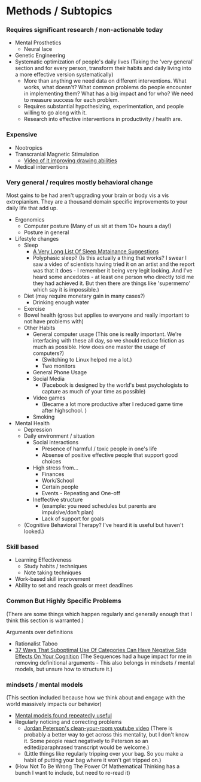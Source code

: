 <!-- TITLE: Human Enhancement -->
<!-- SUBTITLE: A quick summary of Human Enhancement -->

# Methods / Subtopics

### Requires significant research / non-actionable today
* Mental Prosthetics
	* Neural lace
* Genetic Engineering
* Systematic optimization of people's daily lives (Taking the 'very general' section and for every person, transform their habits and daily living into a more effective version systematically) 
	* More than anything we need data on different interventions. What works, what doesn't? What common problems do people encounter in implementing them? What has a big impact and for who? We need to measure success for each problem.
	* Requires substantial hypothesizing, experimentation, and people willing to go along with it.
	* Research into effective interventions in productivity / health are.


### Expensive 
* Nootropics
* Transcranial Magnetic Stimulation
	* [Video of it improving drawing abilities](https://www.youtube.com/watch?v=JiP22kTxq_g)
* Medical interventions

### Very general / requires mostly behavioral change

Most gains to be had aren't upgrading your brain or body vis a vis extropianism. They are a thousand domain specific improvements to your daily life that add up.  

* Ergonomics
	* Computer posture (Many of us sit at them 10+ hours a day!)
	* Posture in general
* Lifestyle changes
	* Sleep 
		* [A Very Long List Of Sleep Matainance Suggestions](https://www.lesswrong.com/posts/9JFMhW9YHoTKbQEY2/a-very-long-list-of-sleep-maintenance-suggestions)
		* Polyphasic sleep? (Is this actually a thing that works? I swear I saw a video of scientists having tried it on an artist and the report was that it does - I remember it being very legit looking. And I've heard some ancedotes - at least one person who directly told me they had achieved it. But then there are things like 'supermemo' which say it is impossible.)
	* Diet (may require monetary gain in many cases?)
		* Drinking enough water
	* Exercise 
	* Bowel health (gross but applies to everyone and really important to not have problems with)
	* Other Habits
		* General computer usage (This one is really important. We're interfacing with these all day, so we should reduce friction as much as possible. How does one master the usage of computers?) 
			* (Switching to Linux helped me a lot.)
			* Two monitors			 
		* General Phone Usage
		* Social Media
			* (Facebook is designed by the world's best psychologists to capture as much of your time as possible)
		* Video games 
			* (Became a lot more productive after I reduced game time after highschool. )
		* Smoking
* Mental Health
	* Depression
	* Daily environment / situation
		* Social interactions
			* Presence of harmful / toxic people in one's life
			* Absense of positive effective people that support good choices
		* High stress from...
			* Finances
			* Work/School
			* Certain people
			* Events - Repeating and One-off
		* Ineffective structure 
			* (example: you need schedules but parents are impulsive/don't plan)
			* Lack of support for goals
	* (Cognitive Behavioral Therapy? I've heard it is useful but haven't looked.)

	
### Skill based
* Learning Effectiveness
	* Study habits / techniques
	* Note taking techniques
* Work-based skill improvement
* Ability to set and reach goals or meet deadlines



### Common But Highly Specific Problems

(There are some things which happen regularly and generally enough that I think this section is warranted.)


Arguments over definitions
* Rationalist Taboo 
* [37 Ways That Suboptimal Use Of Categories Can Have Negative Side Effects On Your Cognition](https://www.readthesequences.com/Thirty-Seven-Ways-That-Words-Can-Be-Wrong) (The Sequences had a huge impact for me in removing definitional arguments - This also belongs in mindsets / mental models, but unsure how to structure it.)

### mindsets / mental models 

(This section included because how we think about and engage with the world massively impacts our behavior) 
* [Mental models found repeatedly useful](https://medium.com/@yegg/mental-models-i-find-repeatedly-useful-936f1cc405d)
* Regularly noticing and correcting problems
	* [Jordan Peterson's clean-your-room youtube video](https://www.youtube.com/watch?v=PE0u7-SX2hs) (There is probably a better way to get across this mentality, but I don't know it. Some people react negatively to Peterson so an edited/paraphrased transcript would be welcome.)
	* (Little things like regularly tripping over your bag. So you make a habit of putting your bag where it won't get tripped on.)
* (How Not To Be Wrong The Power Of Mathematical Thinking has a bunch I want to include, but need to re-read it)


